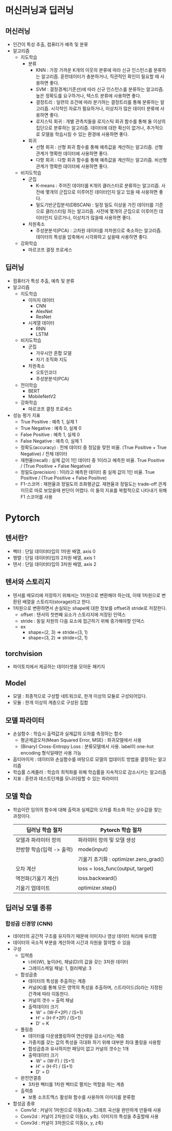 # 머신러닝과 딥러닝
## 머신러닝
- 인간이 특성 추출, 컴퓨터가 예측 및 분류
- 알고리즘
  - 지도학습
    - 분류
      - KNN : 가장 가까운 K개의 이웃의 분류에 따라 신규 인스턴스를 분류하는 알고리즘. 훈련데이터가 충분하거나, 직관적인 확인이 필요할 때 사용하면 좋다.
      - SVM : 결정경계(기준선)에 따라 신규 인스턴스를 분류하는 알고리즘. 높은 정확도를 요구하거나, 텍스트 분류에 사용하면 좋다.
      - 결정트리 : 일련의 조건에 따라 분기하는 결정트리를 통해 분류하는 알고리즘. 시각적인 자료가 필요하거나, 이상치가 많은 데이터 분류에 사용하면 좋다.
      - 로지스틱 회귀 : 개별 관측치들을 로지스틱 회귀 함수를 통해 둘 이상의 집단으로 분류하는 알고리즘. 데이터에 대한 확신이 없거나, 추가적으로 모델을 학습시킬 수 있는 환경에 사용하면 좋다.
    - 회귀
      - 선형 회귀 : 선형 회귀 함수를 통해 예측값을 계산하는 알고리즘. 선형 관계가 명확한 데이터에 사용하면 좋다.
      - 다항 회귀 : 다항 회귀 함수를 통해 예측값을 계산하는 알고리즘. 비선형 관계가 명확한 데이터에 사용하면 좋다.
  - 비지도학습
    - 군집
      - K-means : 주어진 데이터를 K개의 클러스터로 분류하는 알고리즘. 사전에 몇개의 군집으로 이루어진 데이터인지 알고 있을 때 사용하면 좋다.
      - 밀도기반군집분석(DBSCAN) : 일정 밀도 이상을 가진 데이터를 기준으로 클러스터링 하는 알고리즘. 사전에 몇개의 군집으로 이루어진 데이터인지 모르거나, 이상치가 많을때 사용하면 좋다.
    - 차원축소
      - 주성분분석(PCA) : 고차원 데이터를 저차원으로 축소하는 알고리즘. 데이터의 특성을 압축해서 시각화하고 싶을때 사용하면 좋다.
  - 강화학습
      - 마르코프 결정 프로세스

## 딥러닝
- 컴퓨터가 특성 추출, 예측 및 분류
- 알고리즘
  - 지도학습
    - 이미지 데이터
      - CNN
      - AlexNet
      - ResNet
    - 시계열 데이터
      - RNN
      - LSTM
  - 비지도학습
    - 군집
      - 가우시안 혼합 모델
      - 자기 조직화 지도
    - 차원축소
      - 오토인코더
      - 주성분분석(PCA)
  - 전이학습
      - BERT
      - MobileNetV2
  - 강화학습
      - 마르코프 결정 프로세스
- 성능 평가 지표
  - True Positive : 예측 1, 실제 1
  - True Negative : 예측 0, 실제 0
  - False Positive : 예측 1, 실제 0
  - False Negative : 예측 0, 실제 1
  - 정확도(accuracy) : 전체 데이터 중 정답을 맞힌 비율. (True Positive + True Negative) / 전체 데이터
  - 재현율(recall) : 실제 값이 1인 데이터 중 1이라고 예측한 비율. True Positive / (True Positive + False Negative)
  - 정밀도(precision) : 1이라고 예측한 데이터 중 실제 값이 1인 비율. True Positive / (True Positive + False Positive)
  - F1-스코어 : 재현율과 정밀도의 조화평균값. 재현율과 정밀도는 trade-off 관계이므로 따로 보았을때 판단이 어렵다. 이 둘의 지표를 복합적으로 나타내기 위해 F1 스코어를 사용

# Pytorch
## 텐서란?
- 벡터 : 단일 데이터타입의 1차원 배열, axis 0
- 행렬 : 단일 데이터타입의 2차원 배열, axis 1
- 텐서 : 단일 데이터타입의 3차원 배열, axis 2

## 텐서와 스토리지
- 텐서를 메모리에 저장하기 위해서는 1차원으로 변환해야 하는데, 이때 1차원으로 변환된 배열을 스토리지(storage)라고 한다.
- 1차원으로 변환하면서 손실되는 shape에 대한 정보를 offset과 stride로 저장한다.
  - offset : 텐서의 첫번째 요소가 스토리지에 저장된 인덱스
  - stride : 동일 차원의 다음 요소에 접근하기 위해 증가해야할 인덱스
  - ex
    - shape=(2, 3) => stride=(3, 1)
    - shape=(3, 2) => stride=(2, 1)

## torchvision
- 파이토치에서 제공하는 데이터셋을 모아둔 패키지

## Model
- 모델 : 최종적으로 구성할 네트워크로, 한개 이상의 모듈로 구성되어있다.
- 모듈 : 한개 이상의 계층으로 구성된 집합

## 모델 파라미터
- 손실함수 : 학습시 출력값과 실제값의 오차를 측정하는 함수
  - 평균제곱오차(Mean Squared Error, MSE) : 회귀모델에서 사용
  - (Binary) Cross-Entropy Loss : 분류모델에서 사용. label이 one-hot encoding 형식일때만 사용 가능
- 옵티마이저 : 데이터와 손실함수를 바탕으로 모델의 업데이트 방법을 결정하는 알고리즘
- 학습률 스케줄러 : 학습의 최적화를 위해 학습률을 지속적으로 감소시키는 알고리즘
- 지표 : 훈련과 테스트단계를 모니터링할 수 있는 파라미터

## 모델 학습
- 학습이란 임의의 함수에 대해 출력과 실제값의 오차를 최소화 하는 상수값을 찾는 과정이다.

  |딥러닝 학습 절차|Pytorch 학습 절차|
  |---|---|
  |모델과 파라미터 정의|파라미터 정의 및 모델 생성|
  |전방향 학습(입력 -> 출력)|mode(input)|
  ||기울기 초기화 : optimizer.zero_grad()|
  |오차 계산|loss = loss_func(output, target)|
  |역전파(기울기 계산)|loss.backward()|
  |기울기 업데이트|optimizer.step()|


## 딥러닝 모델 종류
### 합성곱 신경망 (CNN)
- 데이터의 공간적 구조를 유지하기 때문에 이미지나 영상 데이터 처리에 유리함
- 데이터의 국소적 부분을 계산하여 시간과 자원을 절약할 수 있음
- 구성
  - 입력층
    - 너비(W), 높이(H), 채널(D)의 값을 갖는 3차원 데이터
    - 그레이스케일 채널: 1, 컬러채널: 3
  - 합성곱층
    - 데이터의 특성을 추출하는 계층
    - 커널(K)를 통해 모든 영역의 특성을 추출하며, 스트라이드(S)라는 지정된 간격에 따라 이동한다.
    - 커널의 갯수 = 출력 채널
    - 출력데이터 크기
      - W' = (W-F+2P) / (S+1)
      - H' = (H-F+2P) / (S+1)
      - D' = K
  - 풀링층
    - 데이터를 다운샘플링하여 연산량을 감소시키는 계층
    - 가중치를 갖는 값의 특성을 극대화 하기 위해 대부분 최대 풀링을 사용함
    - 합성곱층과 유사하지만 패딩이 없고 커널의 갯수는 1개
    - 출력데이터 크기
      - W' = (W-F) / (S+1)
      - H' = (H-F) / (S+1)
      - D' = D
  - 완전연결층
    - 3차원 벡터를 1차원 벡터로 펼치는 역할을 하는 계층
  - 출력층
    - 보통 소프트맥스 활성화 함수를 사용하여 이미지를 분류함
- 합성곱 종류
  - Conv1d : 커널이 1차원으로 이동(x축). 그래프 곡선을 완만하게 만들때 사용
  - Conv2d : 커널이 2차원으로 이동(x, y축). 이미지의 특성을 추출할때 사용
  - Conv3d : 커널이 3차원으로 이동(x, y, z축)